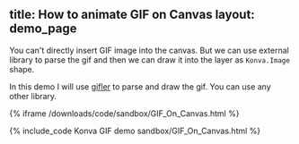 title: How to animate GIF on Canvas
layout: demo_page
---

You can't directly insert GIF image into the canvas. But we can use external library to parse the gif and then we can draw it into the layer as `Konva.Image` shape.

In this demo I will use [gifler](http://themadcreator.github.io/gifler/) to parse and draw the gif. You can use any other library.


{% iframe /downloads/code/sandbox/GIF_On_Canvas.html %}

{% include_code Konva GIF demo sandbox/GIF_On_Canvas.html %}

